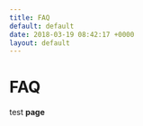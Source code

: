 ```yaml
---
title: FAQ
default: default
date: 2018-03-19 08:42:17 +0000
layout: default
---
```

# FAQ

test **page**